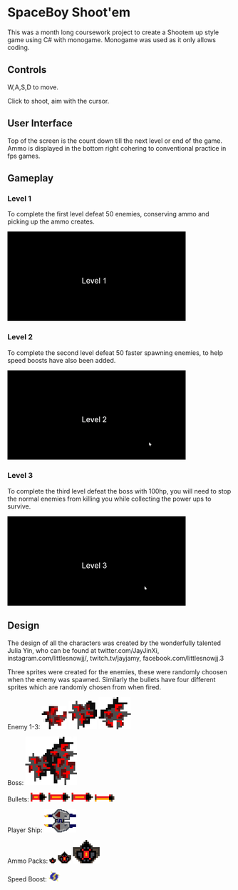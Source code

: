 # SpaceBoy Shoot'em

This was a month long coursework project to create a Shootem up style game using C# with monogame. Monogame was used as it only allows coding.

## Controls 

W,A,S,D to move.

Click to shoot, aim with the cursor.

## User Interface

Top of the screen is the count down till the next level or end of the game.
Ammo is displayed in the bottom right cohering to conventional practice in fps games.

## Gameplay

### Level 1

To complete the first level defeat 50 enemies, conserving ammo and picking up the ammo creates.

![](Images/Level1.gif)

### Level 2

To complete the second level defeat 50 faster spawning enemies, to help speed boosts have also been added.

![](Images/Level2.gif)

### Level 3

To complete the third level defeat the boss with 100hp, you will need to stop the normal enemies from killing you while collecting the power ups to survive.

![](Images/Level3.gif)

## Design

The design of all the characters was created by the wonderfully talented Julia Yin, who can be found at twitter.com/JayJinXi, instagram.com/littlesnowjj/, twitch.tv/jayjamy, facebook.com/littlesnowjj.3

Three sprites were created for the enemies, these were randomly choosen when the enemy was spawned.
Similarly the bullets have four different sprites which are randomly chosen from when fired.

Enemy 1-3:
![](Images/enemy_1_3.png) ![](Images/enemy_2_3.png) ![](Images/enemy_3_3.png)

Boss:
![](Images/boss_enemy_3.png)

Bullets:
![](Images/different_bullets1_3.png) ![](Images/different_bullets2_3.png) ![](Images/different_bullets2_3.png) ![](Images/different_bullets3_3.png)

Player Ship:
![](Images/main_ship_2.png)

Ammo Packs:
![](Images/ammo_pack.png)
![](Images/ammo_pack_2.png)
![](Images/ammo_pack_3.png)

Speed Boost:
![](Images/speed_boost.png)
